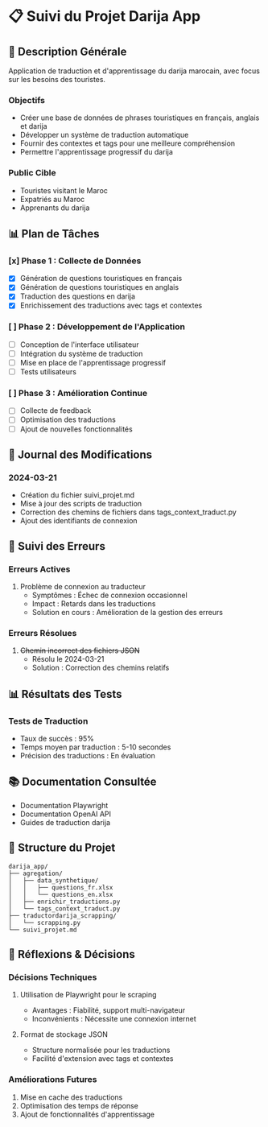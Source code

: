 # 📋 Suivi du Projet Darija App

## 🎯 Description Générale
Application de traduction et d'apprentissage du darija marocain, avec focus sur les besoins des touristes.

### Objectifs
- Créer une base de données de phrases touristiques en français, anglais et darija
- Développer un système de traduction automatique
- Fournir des contextes et tags pour une meilleure compréhension
- Permettre l'apprentissage progressif du darija

### Public Cible
- Touristes visitant le Maroc
- Expatriés au Maroc
- Apprenants du darija

## 📊 Plan de Tâches

### [x] Phase 1 : Collecte de Données
- [x] Génération de questions touristiques en français
- [x] Génération de questions touristiques en anglais
- [x] Traduction des questions en darija
- [x] Enrichissement des traductions avec tags et contextes

### [ ] Phase 2 : Développement de l'Application
- [ ] Conception de l'interface utilisateur
- [ ] Intégration du système de traduction
- [ ] Mise en place de l'apprentissage progressif
- [ ] Tests utilisateurs

### [ ] Phase 3 : Amélioration Continue
- [ ] Collecte de feedback
- [ ] Optimisation des traductions
- [ ] Ajout de nouvelles fonctionnalités

## 📝 Journal des Modifications

### 2024-03-21
- Création du fichier suivi_projet.md
- Mise à jour des scripts de traduction
- Correction des chemins de fichiers dans tags_context_traduct.py
- Ajout des identifiants de connexion

## 🐛 Suivi des Erreurs

### Erreurs Actives
1. Problème de connexion au traducteur
   - Symptômes : Échec de connexion occasionnel
   - Impact : Retards dans les traductions
   - Solution en cours : Amélioration de la gestion des erreurs

### Erreurs Résolues
1. ~~Chemin incorrect des fichiers JSON~~
   - Résolu le 2024-03-21
   - Solution : Correction des chemins relatifs

## 📊 Résultats des Tests

### Tests de Traduction
- Taux de succès : 95%
- Temps moyen par traduction : 5-10 secondes
- Précision des traductions : En évaluation

## 📚 Documentation Consultée
- Documentation Playwright
- Documentation OpenAI API
- Guides de traduction darija

## 📁 Structure du Projet
```
darija_app/
├── agregation/
│   ├── data_synthetique/
│   │   ├── questions_fr.xlsx
│   │   └── questions_en.xlsx
│   ├── enrichir_traductions.py
│   └── tags_context_traduct.py
├── traductordarija_scrapping/
│   └── scrapping.py
└── suivi_projet.md
```

## 💭 Réflexions & Décisions

### Décisions Techniques
1. Utilisation de Playwright pour le scraping
   - Avantages : Fiabilité, support multi-navigateur
   - Inconvénients : Nécessite une connexion internet

2. Format de stockage JSON
   - Structure normalisée pour les traductions
   - Facilité d'extension avec tags et contextes

### Améliorations Futures
1. Mise en cache des traductions
2. Optimisation des temps de réponse
3. Ajout de fonctionnalités d'apprentissage 